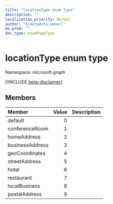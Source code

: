```yaml
---
title: "locationType enum type"
description: ""
localization_priority: Normal
author: "$(metadata.owner)"
ms.prod: ""
doc_type: enumPageType
---
```


# locationType enum type

Namespace: microsoft.graph

[!INCLUDE [beta-disclaimer](../../includes/beta-disclaimer.md)]

## Members

| Member          | Value | Description |
| :-------------- | ----: | :---------- |
| default         | 0     |             |
| conferenceRoom  | 1     |             |
| homeAddress     | 2     |             |
| businessAddress | 3     |             |
| geoCoordinates  | 4     |             |
| streetAddress   | 5     |             |
| hotel           | 6     |             |
| restaurant      | 7     |             |
| localBusiness   | 8     |             |
| postalAddress   | 9     |             |

